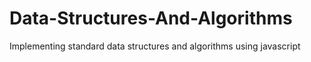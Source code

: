 # Data-Structures-And-Algorithms
Implementing standard data structures and algorithms using javascript 
